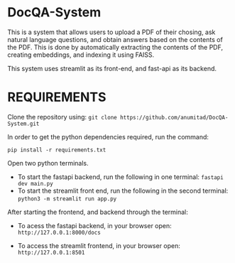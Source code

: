 # DocQA-System

This is a system that allows users to upload a PDF of their chosing, ask natural language questions, and obtain answers based on the contents of the PDF. This is done by automatically extracting the contents of the PDF, creating embeddings, and indexing it using FAISS. 

This system uses streamlit as its front-end, and fast-api as its backend. 

# REQUIREMENTS

Clone the repository using: 
```git clone https://github.com/anumitad/DocQA-System.git```

In order to get the python dependencies required, run the command:

```pip install -r requirements.txt```

Open two python terminals. 

- To start the fastapi backend, run the following in one terminal: 
```fastapi dev main.py```
- To start the streamlit front end, run the following in the second terminal: 
```python3 -m streamlit run app.py```

After starting the frontend, and backend through the terminal:

- To acess the fastapi backend, in your browser open:
```http://127.0.0.1:8000/docs```

- To access the streamlit frontend, in your browser open:
```http://127.0.0.1:8501```
